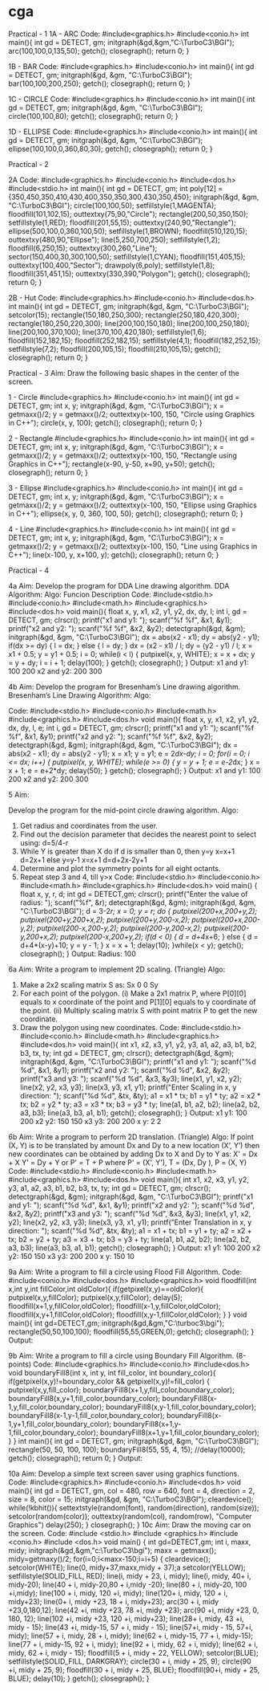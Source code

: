 # cga




Practical - 1
1A - ARC
Code:
#include<graphics.h>
#include<conio.h>
int main(){
int gd = DETECT, gm;
initgraph(&gd,&gm,"C:\\TurboC3\\BGI");
arc(100,100,0,135,50);
getch();
closegraph();
return 0;
}




1B - BAR
Code:
#include<graphics.h>
#include<conio.h>
int main(){
int gd = DETECT, gm;
initgraph(&gd, &gm, "C:\\TurboC3\\BGI");
bar(100,100,200,250);
getch();
closegraph();
return 0;
}



1C - CIRCLE
Code:
#include<graphics.h>
#include<conio.h>
int main(){
int gd = DETECT, gm;
initgraph(&gd, &gm, "C:\\TurboC3\\BGI");
circle(100,100,80);
getch();
closegraph();
return 0;
}



1D - ELLIPSE
Code:
#include<graphics.h>
#include<conio.h>
int main(){
int gd = DETECT, gm;
initgraph(&gd, &gm, "C:\\TurboC3\\BGI");
ellipse(100,100,0,360,80,30);
getch();
closegraph();
return 0;
}


Practical - 2


2A
Code:
#include<graphics.h>
#include<conio.h>
#include<dos.h>
#include<stdio.h>
int main(){
int gd = DETECT, gm;
int poly[12] = {350,450,350,410,430,400,350,350,300,430,350,450};
initgraph(&gd, &gm, "C:\\TurboC3\\BGI");
circle(100,100,50);
setfillstyle(1,MAGENTA);
floodfill(101,102,15);
outtextxy(75,90,"Circle");
rectangle(200,50,350,150);
setfillstyle(1,RED);
floodfill(201,55,15);
outtextxy(240,90,"Rectangle");
ellipse(500,100,0,360,100,50);
setfillstyle(1,BROWN);
floodfill(510,120,15);
outtextxy(480,90,"Ellipse");
line(5,250,700,250);
setfillstyle(1,2);
floodfill(6,250,15);
outtextxy(300,260,"Line");
sector(150,400,30,300,100,50);
setfillstyle(1,CYAN);
floodfill(151,405,15);
outtextxy(100,400,"Sector");
drawpoly(6,poly);
setfillstyle(1,8);
floodfill(351,451,15);
outtextxy(330,390,"Polygon");
getch();
closegraph();
return 0;
}


2B - Hut
Code:
#include<graphics.h>
#include<conio.h>
#include<dos.h>
int main(){
int gd = DETECT, gm;
initgraph(&gd, &gm, "C:\\TurboC3\\BGI");
setcolor(15);
rectangle(150,180,250,300);
rectangle(250,180,420,300);
rectangle(180,250,220,300);
line(200,100,150,180);
line(200,100,250,180);
line(200,100,370,100);
line(370,100,420,180);
setfillstyle(1,6);
floodfill(152,182,15);
floodfill(252,182,15);
setfillstyle(4,1);
floodfill(182,252,15);
setfillstyle(7,2);
floodfill(200,105,15);
floodfill(210,105,15);
getch();
closegraph();
return 0;
}



Practical - 3
Aim: Draw the following basic shapes in the center of the screen.

1 - Circle
#include<graphics.h>
#include<conio.h>
int main(){
int gd = DETECT, gm;
int x, y;
initgraph(&gd, &gm, "C:\\TurboC3\\BGI");
x = getmaxx()/2;
y = getmaxx()/2;
outtextxy(x-100, 150, "Circle using Graphics in C++");
circle(x, y, 100);
getch();
closegraph();
return 0;
}

2 - Rectangle
#include<graphics.h>
#include<conio.h>
int main(){
int gd = DETECT, gm;
int x, y;
initgraph(&gd, &gm, "C:\\TurboC3\\BGI");
x = getmaxx()/2;
y = getmaxx()/2;
outtextxy(x-100, 150, "Rectangle using Graphics in C++");
rectangle(x-90, y-50, x+90, y+50);
getch();
closegraph();
return 0;
}

3 - Ellipse
#include<graphics.h>
#include<conio.h>
int main(){
int gd = DETECT, gm;
int x, y;
initgraph(&gd, &gm, "C:\\TurboC3\\BGI");
x = getmaxx()/2;
y = getmaxx()/2;
outtextxy(x-100, 150, "Ellipse using Graphics in C++");
ellipse(x, y, 0, 360, 100, 50);
getch();
closegraph();
return 0;
}


4 - Line
#include<graphics.h>
#include<conio.h>
int main(){
int gd = DETECT, gm;
int x, y;
initgraph(&gd, &gm, "C:\\TurboC3\\BGI");
x = getmaxx()/2;
y = getmaxx()/2;
outtextxy(x-100, 150, "Line using Graphics in C++");
line(x-100, y, x+100, y);
getch();
closegraph();
return 0;
}


Practical - 4


4a Aim: Develop the program for DDA Line drawing algorithm.
DDA Algorithm:
Algo:
Funcion Description
Code:
#include<stdio.h>
#include<conio.h>
#include<math.h>
#include<graphics.h>
#include<dos.h>
void main(){
float x, y, x1, x2, y1, y2, dx, dy, l;
int i, gd = DETECT, gm;
clrscr();
printf("x1 and y1: ");
scanf("%f %f", &x1, &y1);
printf("x2 and y2: ");
scanf("%f %f", &x2, &y2);
detectgraph(&gd, &gm);
initgraph(&gd, &gm, "C:\\TurboC3\\BGI");
dx = abs(x2 - x1);
dy = abs(y2 - y1);
if(dx >= dy) {
l = dx;
}
else {
l = dy;
}
dx = (x2 - x1) / l;
dy = (y2 - y1) / l;
x = x1 + 0.5;
y = y1 + 0.5;
i = 0;
while(i < l) {
putpixel(x, y, WHITE);
x = x + dx;
y = y + dy;
i = i + 1;
delay(100);
}
getch();
closegraph();
}
Output: x1 and y1: 100 200
x2 and y2: 200 300





4b Aim: Develop the program for Bresenham’s Line drawing algorithm.
Bresenham’s Line Drawing Algorithm:
Algo:

Code:
#include<stdio.h>
#include<conio.h>
#include<math.h>
#include<graphics.h>
#include<dos.h>
void main(){
float x, y, x1, x2, y1, y2, dx, dy, l, e;
int i, gd = DETECT, gm;
clrscr();
printf("x1 and y1: ");
scanf("%f %f", &x1, &y1);
printf("x2 and y2: ");
scanf("%f %f", &x2, &y2);
detectgraph(&gd, &gm);
initgraph(&gd, &gm, "C:\\TurboC3\\BGI");
dx = abs(x2 - x1);
dy = abs(y2 - y1);
x = x1;
y = y1;
e = 2*dx-dy;
i = 0;
for(i = 0; i <= dx; i++) {
putpixel(x, y, WHITE);
while(e >= 0) {
y = y + 1;
e = e-2*dx;
}
x = x + 1;
e = e+2*dy;
delay(50);
}
getch();
closegraph();
}
Output: x1 and y1: 100 200
x2 and y2: 200 300




5 Aim:

Develop the program for the mid-point circle drawing algorithm.
Algo:
1. Get radius and coordinates from the user.
2. Find out the decision parameter that decides the nearest point to select using:
d=5/4-r
3. While Y is greater than X do
if d is smaller than 0, then
y=y
x=x+1
d=2x+1
else
y=y-1
x=x+1
d=d+2x-2y+1
4. Determine and plot the symmetry points for all eight octants.
5. Repeat step 3 and 4, till y>x
Code:
#include<stdio.h>
#include<conio.h>
#include<math.h>
#include<graphics.h>
#include<dos.h>
void main() {
float x, y, r, d;
int gd = DETECT,gm;
clrscr();
printf("Enter the value of radius: ");
scanf("%f", &r);
detectgraph(&gd, &gm);
initgraph(&gd, &gm, "C:\\TurboC3\\BGI");
d = 3-2*r;
x = 0;
y = r;
do {
putpixel(200+x,200+y,2);
putpixel(200+y,200+x,2);
putpixel(200+y,200-x,2);
putpixel(200+x,200-y,2);
putpixel(200-x,200-y,2);
putpixel(200-y,200-x,2);
putpixel(200-y,200+x,2);
putpixel(200-x,200+y,2);
if(d < 0) {
d = d+4*x+6;
}
else {
d = d+4*(x-y)+10;
y = y - 1;
}
x = x + 1;
delay(10);
}while(x < y);
getch();
closegraph();
}
Output: Radius: 100



6a Aim: Write a program to implement 2D scaling. (Triangle)
Algo:
1. Make a 2x2 scaling matrix S as:
Sx 0
0 Sy
2. For each point of the polygon.
(i) Make a 2x1 matrix P, where P[0][0] equals
to x coordinate of the point and P[1][0]
equals to y coordinate of the point.
(ii) Multiply scaling matrix S with point
matrix P to get the new coordinate.
3. Draw the polygon using new coordinates.
Code:
#include<stdio.h>
#include<conio.h>
#include<math.h>
#include<graphics.h>
#include<dos.h>
void main(){
int x1, x2, x3, y1, y2, y3, a1, a2, a3, b1, b2, b3, tx, ty;
int gd = DETECT, gm;
clrscr();
detectgraph(&gd, &gm);
initgraph(&gd, &gm, "C:\\TurboC3\\BGI");
printf("x1 and y1: ");
scanf("%d %d", &x1, &y1);
printf("x2 and y2: ");
scanf("%d %d", &x2, &y2);
printf("x3 and y3: ");
scanf("%d %d", &x3, &y3);
line(x1, y1, x2, y2);
line(x2, y2, x3, y3);
line(x3, y3, x1, y1);
printf("Enter Scaling in x, y direction: ");
scanf("%d %d", &tx, &ty);
a1 = x1 * tx;
b1 = y1 * ty;
a2 = x2 * tx;
b2 = y2 * ty;
a3 = x3 * tx;
b3 = y3 * ty;
line(a1, b1, a2, b2);
line(a2, b2, a3, b3);
line(a3, b3, a1, b1);
getch();
closegraph();
}
Output: x1 y1: 100 200
x2 y2: 150 150
x3 y3: 200 200
x y: 2 2


6b Aim: Write a program to perform 2D translation. (Triangle)
Algo:
If point (X, Y) is to be translated by amount Dx and Dy to a new location (X’, Y’) then new
coordinates can be obtained by adding Dx to X and Dy to Y as:
X' = Dx + X
Y' = Dy + Y
or P' = T + P where
P' = (X', Y'),
T = (Dx, Dy ),
P = (X, Y)
Code:
#include<stdio.h>
#include<conio.h>
#include<math.h>
#include<graphics.h>
#include<dos.h>
void main(){
int x1, x2, x3, y1, y2, y3, a1, a2, a3, b1, b2, b3, tx, ty;
int gd = DETECT, gm;
clrscr();
detectgraph(&gd, &gm);
initgraph(&gd, &gm, "C:\\TurboC3\\BGI");
printf("x1 and y1: ");
scanf("%d %d", &x1, &y1);
printf("x2 and y2: ");
scanf("%d %d", &x2, &y2);
printf("x3 and y3: ");
scanf("%d %d", &x3, &y3);
line(x1, y1, x2, y2);
line(x2, y2, x3, y3);
line(x3, y3, x1, y1);
printf("Enter Translation in x, y direction: ");
scanf("%d %d", &tx, &ty);
a1 = x1 + tx;
b1 = y1 + ty;
a2 = x2 + tx;
b2 = y2 + ty;
a3 = x3 + tx;
b3 = y3 + ty;
line(a1, b1, a2, b2);
line(a2, b2, a3, b3);
line(a3, b3, a1, b1);
getch();
closegraph();
}
Output: x1 y1: 100 200
x2 y2: 150 150
x3 y3: 200 200
x y: 150 10


9a Aim: Write a program to fill a circle using Flood Fill Algorithm.
Code:
#include<conio.h>
#include<dos.h>
#include<graphics.h>
void floodfill(int x,int y,int fillColor,int oldColor){
if(getpixel(x,y)==oldColor){
putpixel(x,y,fillColor);
putpixel(x,y,fillColor);
delay(5);
floodfill(x+1,y,fillColor,oldColor);
floodfill(x-1,y,fillColor,oldColor);
floodfill(x,y+1,fillColor,oldColor);
floodfill(x,y-1,fillColor,oldColor);
}
}
void main(){
int gd=DETECT,gm;
initgraph(&gd,&gm,"C:\\turboc3\\bgi");
rectangle(50,50,100,100);
floodfill(55,55,GREEN,0);
getch();
closegraph();
}
Output:



9b Aim: Write a program to fill a circle using Boundary Fill Algorithm. (8-points)
Code:
#include<graphics.h>
#include<conio.h>
#include<dos.h>
void boundaryFill8(int x, int y, int fill_color, int
boundary_color){
if(getpixel(x,y)!=boundary_color && getpixel(x,y)!=fill_color)
{
putpixel(x,y,fill_color);
boundaryFill8(x+1,y,fill_color,boundary_color);
boundaryFill8(x,y+1,fill_color,boundary_color);
boundaryFill8(x-1,y,fill_color,boundary_color);
boundaryFill8(x,y-1,fill_color,boundary_color);
boundaryFill8(x-1,y-1,fill_color,boundary_color);
boundaryFill8(x-1,y+1,fill_color,boundary_color);
boundaryFill8(x+1,y-1,fill_color,boundary_color);
boundaryFill8(x+1,y+1,fill_color,boundary_color);
}
}
int main(){
int gd = DETECT, gm;
initgraph(&gd, &gm, "C:\\TurboC3\\BGI");
rectangle(50, 50, 100, 100);
boundaryFill8(55, 55, 4, 15);
//delay(10000);
getch();
closegraph();
return 0;
}
Output:


10a Aim:
Develop a simple text screen saver using graphics functions.
Code:
#include<graphics.h>
#include<conio.h>
#include<dos.h>
void main(){
int gd = DETECT, gm, col = 480, row = 640, font = 4, direction
= 2, size = 8, color = 15;
initgraph(&gd, &gm, "C:\\TurboC3\\BGI");
cleardevice();
while(!kbhit()){
settextstyle(random(font), random(direction), random(size));
setcolor(random(color));
outtextxy(random(col), random(row), "Computer Graphics")
delay(250);
}
closegraph();
}
10c Aim:
Draw the moving car on the screen.
Code:
#include <stdio.h>
#include <graphics.h>
#include <conio.h>
#include <dos.h>
void main()
{
int gd=DETECT,gm;
int i, maxx, midy;
initgraph(&gd,&gm,"c:\\TurboC3\\bgi");
maxx = getmaxx();
midy=getmaxy()/2;
for(i=0;i<maxx-150;i=i+5)
{
cleardevice();
setcolor(WHITE);
line(0, midy+37,maxx,midy + 37);a
setcolor(YELLOW); setfillstyle(SOLID_FILL, RED);
line(i, midy + 23, i, midy); line(i, midy, 40+ i, midy-20);
line(40 + i, midy-20,80 + i,midy -20); line(80 + i, midy-20,
100 +i,midy);
line(100 + i, midy, 120 +i, midy); line(120+ i, midy, 120 + i,
midy+23);
line(0+ i, midy +23, 18 + i, midy+23); arc(30 + i, midy
+23,0,180,12);
line(42 +i, midy +23, 78 +i, midy +23); arc(90 +i, midy +23, 0,
180, 12);
line(102 +i, midy +23, 120 +i, midy+23); line(28+ i, midy, 43
+i, midy - 15);
line(43 +i, midy-15, 57 + i, midy - 15); line(57+i, midy - 15,
57+i, midy);
line(57 + i, midy, 28 + i, midy);
line(62 + i, midy-15, 77 + i, midy-15);
line(77 + i, midy-15, 92 + i, midy); line(92 + i, midy, 62 + i,
midy);
line(62 + i, midy, 62 + i, midy - 15); floodfill(5 + i, midy +
22, YELLOW);
setcolor(BLUE); setfillstyle(SOLID_FILL, DARKGRAY);
circle(30 + i, midy + 25, 9); circle(90 +i, midy + 25, 9);
floodfill(30 + i, midy + 25, BLUE); floodfill(90+i, midy + 25,
BLUE);
delay(10);
}
getch();
closegraph();
}
